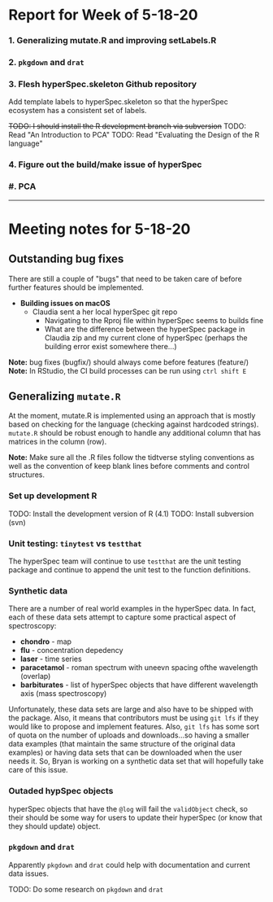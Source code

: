 # Report for Week of 5-18-20

### 1. Generalizing mutate.R and improving setLabels.R

### 2. `pkgdown` and `drat`

### 3. Flesh hyperSpec.skeleton Github repository
Add template labels to hyperSpec.skeleton so that the hyperSpec ecosystem has a consistent set of labels.

<s>TODO: I should install the R development branch via subversion</s>
TODO: Read "An Introduction to PCA"
TODO: Read "Evaluating the Design of the R language"

### 4. Figure out the build/make issue of hyperSpec

### #. PCA

---
# Meeting notes for 5-18-20

## Outstanding bug fixes
There are still a couple of "bugs" that need to be taken care of before further features should be implemented.

* <b>Building issues on macOS</b>
    * Claudia sent a her local hyperSpec git repo
        * Navigating to the Rproj file within hyperSpec seems to builds fine
        * What are the difference between the hyperSpec package in Claudia zip and my current clone of hyperSpec (perhaps the building error exist somewhere there...)

**Note:** bug fixes (bugfix/) should always come before features (feature/)
**Note:** In RStudio, the CI build processes can be run using `ctrl shift E`

## Generalizing `mutate.R`
At the moment, mutate.R is implemented using an approach that is mostly based on checking for the language (checking against hardcoded strings). `mutate.R` should be robust enough to handle any additional column that has matrices in the column (row).

**Note:** Make sure all the .R files follow the tidtverse styling conventions as well as the convention of keep blank lines before comments and control structures.

### Set up development R
TODO: Install the development version of R (4.1)
TODO: Install subversion (svn)

### Unit testing: `tinytest` vs `testthat`
The hyperSpec team will continue to use `testthat` are the unit testing package and continue to append the unit test to the function definitions.

### Synthetic data
There are a number of real world examples in the hyperSpec data. In fact, each of these data sets attempt to capture some practical aspect of spectroscopy:

- **chondro** - map
- **flu** - concentration depedency
- **laser** - time series
- **paracetamol** - roman spectrum with uneevn spacing ofthe wavelength (overlap)
- **barbiturates** - list of hyperSpec objects that have different wavelength axis (mass spectroscopy)

Unfortunately, these data sets are large and also have to be shipped with the package. Also, it means that contributors must be using `git lfs` if they would like to propose and implement features. Also, `git lfs` has some sort of quota on the number of uploads and downloads...so having a smaller data examples (that maintain the same structure of the original data examples) or having data sets that can be downloaded when the user needs it. So, Bryan is working on a synthetic data set that will hopefully take care of this issue.

### Outaded hypSpec objects
hyperSpec objects that have the `@log` will fail the `validObject` check, so their should be some way for users to update their hyperSpec (or know that they should update) object.

### `pkgdown` and `drat`
Apparently `pkgdown` and `drat` could help with documentation and current data issues.

TODO: Do some research on `pkgdown` and `drat`

